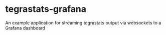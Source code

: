 # tegrastats-grafana
An example application for streaming tegrastats output via websockets to a Grafana dashboard
